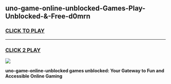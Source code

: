 
## uno-game-online-unblocked-Games-Play-Unblocked-&-Free-d0mrn
<h3>
<a href="https://premium76.site?title=uno-game-online-unblocked&ref=24A">CLICK TO PLAY</a></h3>
<hr>

<h3>
<a href="https://premium76.site?title=uno-game-online-unblocked&ref=24A">CLICK 2 PLAY</a>
  
</h3>

<a href="https://premium76.site?title=uno-game-online-unblocked&ref=24A"><img src="https://clearcache.store/games.png"></a>


**uno-game-online-unblocked games unblocked: Your Gateway to Fun and Accessible Online Gaming**
